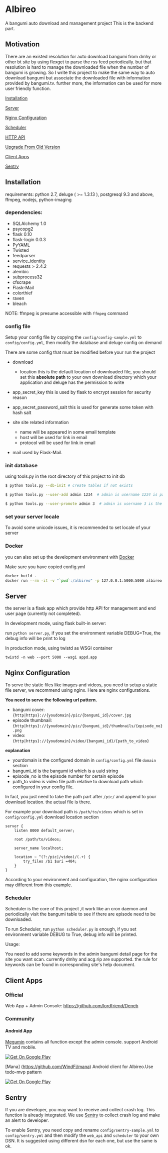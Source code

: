 # Albireo
A bangumi auto download and management project
This is the backend part.

## Motivation

There are an existed resolution for auto download bangumi from dmhy or other bt site by using flexget to parse the rss feed periodically. but that resolution is hard to manage the downloaded
file when the number of bangumi is growing. So I write this project to make the same way to auto download bangumi but associate the downloaded file with information provided by bangumi.tv.
further more, the information can be used for more user friendly function.

[Installation](#installation)

[Server](#server)

[Nginx Configuration](#nginx-configuration)

[Scheduler](#scheduler)

[HTTP API](http://docs.albireo.apiary.io/)

[Upgrade From Old Version](https://github.com/lordfriend/Albireo/blob/master/alembic/README.md)

[Client Apps](#client-apps)

[Sentry](#sentry)

## Installation

requirements: python 2.7, deluge ( >= 1.3.13 ), postgresql 9.3 and above, ffmpeg, nodejs, python-imaging

### dependencies:

- SQLAlchemy 1.0
- psycopg2
- flask 0.10
- flask-login 0.0.3
- PyYAML
- Twisted
- feedparser
- service_identity
- requests > 2.4.2
- alembic
- subprocess32
- cfscrape
- Flask-Mail
- colorthief
- raven
- bleach

NOTE: ffmpeg is presume accessible with `ffmpeg` command

### config file

Setup your config file by copying the `config/config-sample.yml` to `config/config.yml`, then modify the database and deluge config on demand

There are some config that must be modified before your run the project

- download
    - location this is the default location of downloaded file, you should set this **absolute path** to your own download directory which your application and deluge has the permission to write

- app_secret_key this is used by flask to encrypt session for security reason

- app_secret_password_salt this is used for generate some token with hash salt

- site site related information
    - name will be appeared in some email template
    - host will be used for link in email
    - protocol will be used for link in email
    
- mail used by Flask-Mail.

### init database

using tools.py in the root directory of this project to init db

```bash
$ python tools.py --db-init # create tables if not exists

$ python tools.py --user-add admin 1234  # admin is username 1234 is password

$ python tools.py --user-promote admin 3  # admin is username 3 is the level, currently means super user
```

### set your server locale

To avoid some unicode issues, it is recommended to set locale of your server

### Docker
you can also set up the development environment with [Docker](https://www.docker.com/)

Make sure you have copied config.yml

```bash
docker build .
docker run --rm -it -v "`pwd`:/albireo" -p 127.0.0.1:5000:5000 albireo
```

## Server

the server is a flask app which provide http API for management and end user page (currently not completed).

In development mode, using flask built-in server:

run `python server.py`, if you set the environment variable DEBUG=True, the debug info will be print to log

In production mode, using twistd as WSGI container

```shell
twistd -n web --port 5000 --wsgi appd.app
```

## Nginx Configuration

To serve the static files like images and videos, you need to setup a static file server, we recommend using nginx.
Here are nginx configurations.

**You need to serve the following url pattern.**

- bangumi cover: `{http|https}://{youdomain}/pic/{bangumi_id}/cover.jpg`
- episode thumbnail: `{http|https}://{youdomain}/pic/{bangumi_id}/thumbnails/{episode_no}.png`
- video: `{http|https}://{youdomain}/video/{bangumi_id}/{path_to_video}`

**explanation**
- yourdomain is the configured domain in `config/config.yml` file `domain` section
- bangumi_id is the bangumi id which is a uuid string
- episode_no is the episode number for certain episode
- path_to video is video file path relative to download path which configured in your config file.

In fact, you just need to take the path part after `/pic/` and append to your download location. the actual file is there.

For example your download path is `/path/to/videos` which is set in `config/config.yml` download location section

```nginx
server {
	listen 8000 default_server;
	
	root /path/to/videos;
	
	server_name localhost;
	
	location ~ ^(?:/pic|/video)/(.+) {
		try_files /$1 $uri =404;
	}
}
```

According to your environment and configuration, the nginx configuration may different from this example.


### Scheduler

Scheduler is the core of this project ,it work like an cron daemon and periodically visit the bangumi table to see if there are episode need to be downloaded.

To run Scheduler, run `python scheduler.py` is enough, if you set environment variable DEBUG to True, debug info will be printed.

Usage:

You need to add some keywords in the admin bangumi detail page for the site you want scan. currently dmhy and acg.rip are supported. the rule for keywords can be found in
 corresponding site's help document.


## Client Apps

### Official

Web App + Admin Console: https://github.com/lordfriend/Deneb

### Community

#### Android App

[Megumin](https://github.com/RoyaAoki/Megumin) contains all function except the admin console. support Android TV and mobile. 

[![Get On Google Play](https://play.google.com/intl/en_us/badges/images/badge_new.png)](https://play.google.com/store/apps/details?id=com.sqrtf.megumin)

[Mana] (https://github.com/WindFi/mana) Android client for Albireo.Use todo-mvp pattern

[![Get On Google Play](https://play.google.com/intl/en_us/badges/images/badge_new.png)](https://play.google.com/store/apps/details?id=me.sunzheng.mana)


## Sentry

If you are developer, you may want to receive and collect crash log. This function is already integrated. We use [Sentry](https://sentry.io) to collect crash log
 and make an alert to developer.
 
To enable Sentry, you need copy and rename `config/sentry-sample.yml` to `config/sentry.yml` and then modify the `web_api` and `scheduler`
 to your own DSN. It is suggested using different dsn for each one, but use the same is ok.